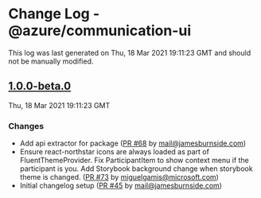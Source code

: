 # Change Log - @azure/communication-ui

This log was last generated on Thu, 18 Mar 2021 19:11:23 GMT and should not be manually modified.

<!-- Start content -->

## [1.0.0-beta.0](https://github.com/azure/communication-ui-sdk/tree/@azure/communication-ui_v1.0.0-beta.0)

Thu, 18 Mar 2021 19:11:23 GMT

### Changes

- Add api extractor for package ([PR #68](https://github.com/azure/communication-ui-sdk/pull/68) by mail@jamesburnside.com)
- Ensure react-northstar icons are always loaded as part of FluentThemeProvider.
 Fix ParticipantItem to show context menu if the participant is you.
 Add Storybook background change when storybook theme is changed.
 ([PR #73](https://github.com/azure/communication-ui-sdk/pull/73) by miguelgamis@microsoft.com)
- Initial changelog setup ([PR #45](https://github.com/azure/communication-ui-sdk/pull/45) by mail@jamesburnside.com)
